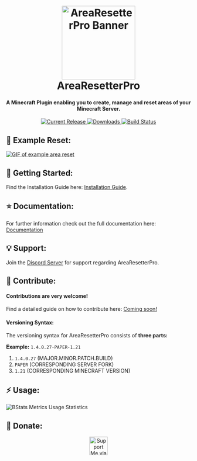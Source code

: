 <h1 align="center">
  <br>
  <a href="https://github.com/lgndluke/AreaResetterPro/"><img src="https://i.imgur.com/vVXzVAR.png" alt="AreaResetterPro Banner" width="200"></a>
  <br>
  AreaResetterPro
  <br>
</h1>

<h4 align="center">A Minecraft Plugin enabling you to create, manage and reset areas of your Minecraft Server.</h4>

<p align="center">
  <a href="https://github.com/lgndluke/AreaResetterPro/releases/latest">
    <img src="https://img.shields.io/github/v/release/lgndluke/AreaResetterPro?include_prereleases&display_name=release&style=for-the-badge"
         alt="Current Release">
  </a>
  <a href="https://www.spigotmc.org/resources/update-open-source-arearesetterpro-reset-areas-with-ease.109372/">
    <img src="https://img.shields.io/spiget/downloads/109372?style=for-the-badge"
         alt="Downloads">
  </a>
  <a href="https://github.com/lgndluke/AreaResetterPro/actions">
    <img src="https://img.shields.io/github/actions/workflow/status/lgndluke/AreaResetterPro/build.yml?branch=main&style=for-the-badge&label=Build%20Status%3A"
         alt="Build Status">
  </a>
</p>

## 🔁 Example Reset:

[![GIF of example area reset]()](https://github.com/user-attachments/assets/ed28c1f5-38c3-453a-9957-96fe0ba9cca8)

## 🚀 Getting Started:

Find the Installation Guide here: [Installation Guide](https://www.lgndluke.dev/01-getting-started/03-installation/).

## ⭐ Documentation:

For further information check out the full documentation here: [Documentation](https://www.lgndluke.dev/)

## 💡 Support:

Join the [Discord Server](https://discord.gg/PvBEzN2QmK) for support regarding AreaResetterPro.

## 🔧 Contribute:

#### Contributions are very welcome!

Find a detailed guide on how to contribute here: [Coming soon!]()

#### Versioning Syntax:

The versioning syntax for AreaResetterPro consists of **three parts:**

**Example:** ```1.4.0.27-PAPER-1.21```

1. ```1.4.0.27``` (MAJOR.MINOR.PATCH.BUILD)
2. ```PAPER```    (CORRESPONDING SERVER FORK)
3. ```1.21```     (CORRESPONDING MINECRAFT VERSION)

## ⚡ Usage:

![BStats Metrics Usage Statistics](https://bstats.org/signatures/bukkit/AreaResetterPro.svg)

## 💙 Donate:

<div align=center> 
    <a href='https://www.paypal.com/paypalme/lgndluke' target='_blank'><img height='50' src='https://upload.wikimedia.org/wikipedia/commons/thumb/b/b5/PayPal.svg/2560px-PayPal.svg.png' alt='Support Me via PayPal'/></a>
</div>
